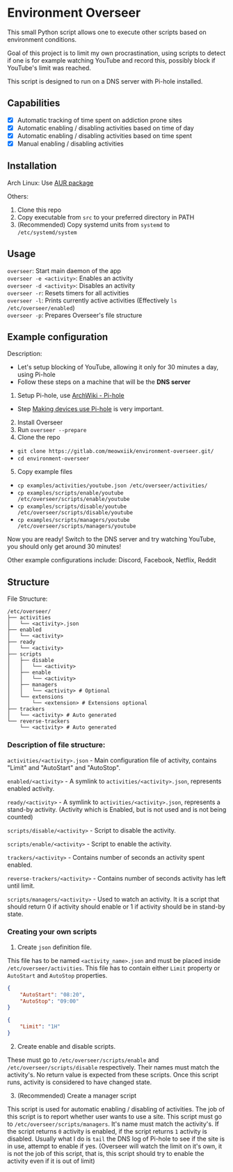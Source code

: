 # Environment Overseer

This small Python script allows one to execute other scripts based on environment conditions.

Goal of this project is to limit my own procrastination, using scripts to detect if one is for example watching 
YouTube and record this, possibly block if YouTube's limit was reached.

This script is designed to run on a DNS server with Pi-hole installed.

## Capabilities

* [X] Automatic tracking of time spent on addiction prone sites
* [X] Automatic enabling / disabling activities based on time of day
* [X] Automatic enabling / disabling activities based on time spent
* [X] Manual enabling / disabling activities

## Installation

Arch Linux:
Use [AUR package](https://aur.archlinux.org/packages/environment-overseer-git/)

Others:
1. Clone this repo
2. Copy executable from `src` to your preferred directory in PATH
3. (Recommended) Copy systemd units from `systemd` to `/etc/systemd/system`

## Usage

`overseer`: Start main daemon of the app   
`overseer -e <activity>`: Enables an activity  
`overseer -d <activity>`: Disables an activity  
`overseer -r`: Resets timers for all activities  
`overseer -l`: Prints currently active activities (Effectively `ls /etc/overseer/enabled`)  
`overseer -p`: Prepares Overseer's file structure

## Example configuration

Description:
 * Let's setup blocking of YouTube, allowing it only for 30 minutes a day, using Pi-hole
 * Follow these steps on a machine that will be the **DNS server**

1. Setup Pi-hole, use [ArchWiki - Pi-hole](https://wiki.archlinux.org/index.php/Pi-hole)
 - Step [Making devices use Pi-hole](https://wiki.archlinux.org/index.php/Pi-hole#Making_devices_use_Pi-hole) is very important.
2. Install Overseer
3. Run `overseer --prepare`
4. Clone the repo
 - `git clone https://gitlab.com/meowxiik/environment-overseer.git/`
 - `cd environment-overseer`
5. Copy example files
 - `cp examples/activities/youtube.json /etc/overseer/activities/`
 - `cp examples/scripts/enable/youtube /etc/overseer/scripts/enable/youtube`
 - `cp examples/scripts/disable/youtube /etc/overseer/scripts/disable/youtube`
 - `cp examples/scripts/managers/youtube /etc/overseer/scripts/managers/youtube`

Now you are ready!
Switch to the DNS server and try watching YouTube, you should only get around 30 minutes!

Other example configurations include: Discord, Facebook, Netflix, Reddit

## Structure

File Structure:
```
/etc/overseer/
├── activities
│   └── <activity>.json
├── enabled
│   └── <activity>
├── ready
│   └── <activity>
├── scripts
│   ├── disable
│   │   └── <activity>
│   ├── enable
│   │   └── <activity>
│   ├── managers 
│   │   └── <activity> # Optional
│   └── extensions
│       └── <extension> # Extensions optional
├── trackers
│   └── <activity> # Auto generated
└── reverse-trackers
    └── <activity> # Auto generated
```

### Description of file structure:

`activities/<activity>.json` - 
Main configuration file of activity, contains "Limit" and "AutoStart" and "AutoStop".

`enabled/<activity>` -
A symlink to `activities/<activity>.json`, represents enabled activity.

`ready/<activity>` -
A symlink to `activities/<activity>.json`, represents a stand-by activity.
(Activity which is Enabled, but is not used and is not being counted)

`scripts/disable/<activity>` - 
Script to disable the activity.

`scripts/enable/<activity>` - 
Script to enable the activity.

`trackers/<activity>` -
 Contains number of seconds an activity spent enabled.

`reverse-trackers/<activity>` -
 Contains number of seconds activity has left until limit.

`scripts/managers/<activity>` -
Used to watch an activity. It is a script that should return 0 if activity should enable
or 1 if activity should be in stand-by state.

### Creating your own scripts

1. Create `json` definition file.   

This file has to be named `<activity_name>.json` and must be placed inside `/etc/overseer/activities`.
This file has to contain either `Limit` property or `AutoStart` and `AutoStop` properties.

```json
{
	"AutoStart": "08:20",
	"AutoStop": "09:00"
}
```

```json
{
	"Limit": "1H"
}
```

2. Create enable and disable scripts.  

These must go to `/etc/overseer/scripts/enable` and `/etc/overseer/scripts/disable` respectively.
Their names must match the activity's.
No return value is expected from these scripts.
Once this script runs, activity is considered to have changed state.

3. (Recommended) Create a manager script

This script is used for automatic enabling / disabling of activities.
The job of this script is to report whether user wants to use a site.
This script must go to `/etc/overseer/scripts/managers`.
It's name must match the activity's.
If the script returns `0` activity is enabled, if the script returns `1` activity is disabled.
Usually what I do is `tail` the DNS log of Pi-hole to see if the site is in use, attempt to enable if yes.
(Overseer will watch the limit on it's own, it is not the job of this script, that is, 
this script should try to enable the activity even if it is out of limit)